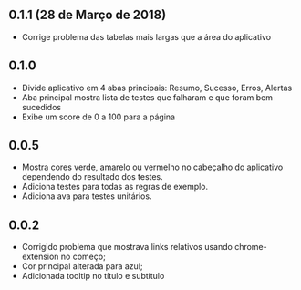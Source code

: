 ## 0.1.1 (28 de Março de 2018)
* Corrige problema das tabelas mais largas que a área do aplicativo

## 0.1.0
* Divide aplicativo em 4 abas principais: Resumo, Sucesso, Erros, Alertas
* Aba principal mostra lista de testes que falharam e que foram bem sucedidos
* Exibe um score de 0 a 100 para a página

## 0.0.5
* Mostra cores verde, amarelo ou vermelho no cabeçalho do aplicativo dependendo do resultado dos testes.
* Adiciona testes para todas as regras de exemplo.
* Adiciona ava para testes unitários.

## 0.0.2
* Corrigido problema que mostrava links relativos usando chrome-extension no começo;
* Cor principal alterada para azul;
* Adicionada tooltip no título e subtítulo